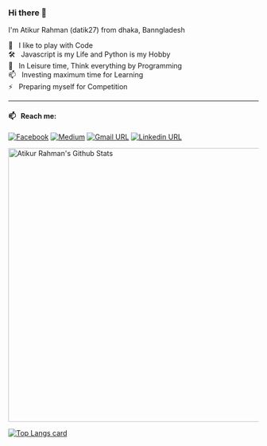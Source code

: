 ### Hi there 👋

I'm Atikur Rahman (datik27)
from dhaka, Banngladesh  <br>

🎉 &nbsp; I like to play with Code <br>
🛠 &nbsp; Javascript is my Life and Python is my Hobby <br>
🌱 &nbsp; In Leisure time, Think everything by Programming <br>
📫 &nbsp; Investing maximum time for Learning  <br>
⚡ &nbsp; Preparing myself for Competition <br>


___

<!-- 
Here are some ideas to get you started:

- 🔭 I’m currently working on ...
- 🌱 I’m currently learning 
- 👯 I’m looking to collaborate on ...
- 🤔 I’m looking for help with ...
- 💬 Ask me about ...
- 📫 How to reach me: ...
- 😄 Pronouns: ...
- ⚡ Fun fact: ... -->

#### 📫 &nbsp; Reach me:
[![Facebook](https://img.shields.io/badge/social--badge?style=social&label=Facebook&logo=facebook)](https://www.facebook.com/evergreen.d.atik)
[![Medium](https://img.shields.io/badge/social--badge?style=social&label=Medium&logo=medium)](https://medium.com/@theatikr27)
[![Gmail URL](https://img.shields.io/badge/social--badge?style=social&label=email&logo=gmail)](mailto:hellowiamatik@gmail.com)
[![Linkedin URL](https://img.shields.io/badge/social--badge?style=social&label=linkedin&logo=linkedin)](https://www.linkedin.com/in/md-atikur-rahman-84aa551a4/)

<img width="550px" alt="Atikur Rahman's Github Stats"  src="https://github-readme-stats.vercel.app/api?username=datik27&show_icons=true"/>
</br>

[![Top Langs card](https://github-readme-stats.vercel.app/api/top-langs/?username=datik27&card_width=550)](https://github.com/datik27/datik27)
